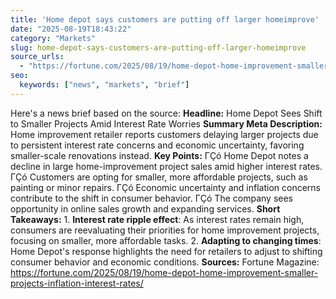 ```yaml
---
title: 'Home depot says customers are putting off larger homeimprove'
date: "2025-08-19T18:43:22"
category: "Markets"
slug: home-depot-says-customers-are-putting-off-larger-homeimprove
source_urls:
  - "https://fortune.com/2025/08/19/home-depot-home-improvement-smaller-projects-inflation-interest-rates/"
seo:
  keywords: ["news", "markets", "brief"]
---
```

Here's a news brief based on the source:  **Headline:** Home Depot Sees Shift to Smaller Projects Amid Interest Rate Worries  **Summary Meta Description:** Home improvement retailer reports customers delaying larger projects due to persistent interest rate concerns and economic uncertainty, favoring smaller-scale renovations instead.  **Key Points:**  ΓÇó Home Depot notes a decline in large home-improvement project sales amid higher interest rates. ΓÇó Customers are opting for smaller, more affordable projects, such as painting or minor repairs. ΓÇó Economic uncertainty and inflation concerns contribute to the shift in consumer behavior. ΓÇó The company sees opportunity in online sales growth and expanding services.  **Short Takeaways:**  1. **Interest rate ripple effect**: As interest rates remain high, consumers are reevaluating their priorities for home improvement projects, focusing on smaller, more affordable tasks. 2. **Adapting to changing times**: Home Depot's response highlights the need for retailers to adjust to shifting consumer behavior and economic conditions.  **Sources:** Fortune Magazine: https://fortune.com/2025/08/19/home-depot-home-improvement-smaller-projects-inflation-interest-rates/ 
